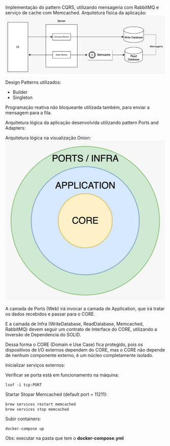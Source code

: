 Implementação do pattern CQRS, utilizando mensageria com RabbitMQ e serviço de cache com Memcached.
Arquitetura física da aplicação:
![obj](arquitetura.jpeg)

Design Patterns utilizados: 
- Builder
- Singleton

Programação reativa não bloqueante utilizada também, para enviar a mensagem para a fila.

Arquitetura lógica da aplicação desenvolvida utilizando pattern Ports and Adapters:

Arquitetura lógica na visualização Onion:
![obj](arquitetura-onion.jpeg)

A camada de Ports (Web) irá invocar a camada de Application, que irá tratar os dados recebidos e passar para o CORE.

E a camada de Infra (WriteDatabase, ReadDatabase, Memcached, RabbitMQ) devem seguir um contrato de Interface do CORE, utilizando a Inversão de Dependencia do SOLID.

Dessa forma o CORE (Domain e Use Case) fica protegido, pois os dispositivos de I/O externos dependem do CORE, mas o CORE não depende de nenhum componente externo, é um núcleo completamente isolado.

Inicializar serviços externos:

Verificar se porta está em funcionamento na máquina:
    
    lsof -i tcp:PORT

Startar Stopar Memcached (default port = 11211):

    brew services restart memcached
    brew services stop memcached

Subir containers:

    docker-compose up
Obs: executar na pasta que tem o **docker-compose.yml**
